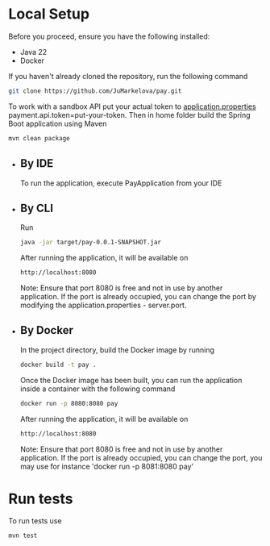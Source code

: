 # Local Setup

Before you proceed, ensure you have the following installed:

- Java 22
- Docker

If you haven't already cloned the repository, run the following command

  ```bash
  git clone https://github.com/JuMarkelova/pay.git
  ```

To work with a sandbox API put your actual token to [application.properties](src/main/resources/application.properties)
payment.api.token=put-your-token.
Then in home folder build the Spring Boot application using Maven

  ```bash
  mvn clean package
  ```

- ## By IDE

  To run the application, execute PayApplication from your IDE

- ## By CLI
  Run
  ```bash
  java -jar target/pay-0.0.1-SNAPSHOT.jar
  ```
  After running the application, it will be available on
  ```bash
  http://localhost:8080
  ```
  Note: Ensure that port 8080 is free and not in use by another application.
  If the port is already occupied, you can change the port by modifying the application.properties - server.port.
- ## By Docker
  In the project directory, build the Docker image by running
  ```bash
  docker build -t pay .
  ```
  Once the Docker image has been built, you can run the application inside a container with the following command
  ```bash
  docker run -p 8080:8080 pay
  ```
  After running the application, it will be available on
  ```bash
  http://localhost:8080
  ```
  Note: Ensure that port 8080 is free and not in use by another application.
  If the port is already occupied, you can change the port, you may use for instance 'docker run -p 8081:8080 pay'

# Run tests

To run tests use

  ```bash
  mvn test
  ```
